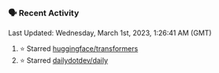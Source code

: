 ### 🗣 Recent Activity

<!--RECENT_ACTIVITY:last_update-->
Last Updated: Wednesday, March 1st, 2023, 1:26:41 AM (GMT)
<!--RECENT_ACTIVITY:last_update_end-->
<!--RECENT_ACTIVITY:start-->
1. ⭐ Starred [huggingface/transformers](https://github.com/huggingface/transformers)
2. ⭐ Starred [dailydotdev/daily](https://github.com/dailydotdev/daily)
<!--RECENT_ACTIVITY:end-->

